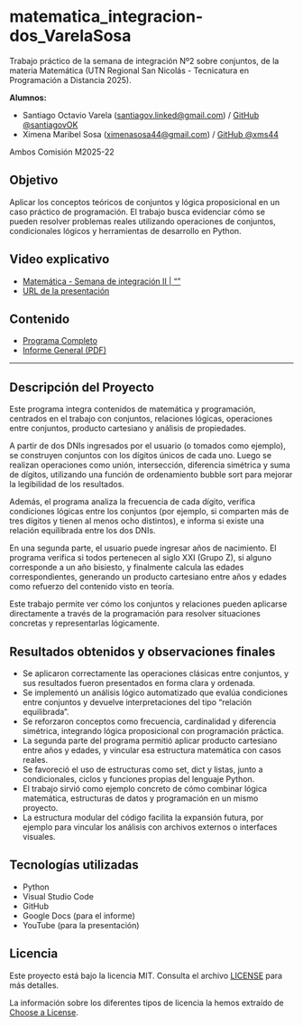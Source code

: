 # matematica_integracion-dos_VarelaSosa

Trabajo práctico de la semana de integración Nº2 sobre conjuntos, de la materia Matemática (UTN Regional San Nicolás - Tecnicatura en Programación a Distancia 2025).

**Alumnos:**

- Santiago Octavio Varela (santiagov.linked@gmail.com) / [GitHub @santiagovOK](https://github.com/santiagovOK) 
- Ximena Maribel Sosa (ximenasosa44@gmail.com) / [GitHub @xms44](https://github.com/xms44)

Ambos Comisión M2025-22

## Objetivo

Aplicar los conceptos teóricos de conjuntos y lógica proposicional en un caso práctico de programación. El trabajo busca evidenciar cómo se pueden resolver problemas reales utilizando operaciones de conjuntos, condicionales lógicos y herramientas de desarrollo en Python.

## Video explicativo

- [Matemática - Semana de integración II | “”]()
- [URL de la presentación]()

## Contenido

- [Programa Completo](./matematica_integracion-dos_VarelaSosa.py) 
- [Informe General (PDF)](./informe_general)

---

## Descripción del Proyecto

Este programa integra contenidos de matemática y programación, centrados en el trabajo con conjuntos, relaciones lógicas, operaciones entre conjuntos, producto cartesiano y análisis de propiedades.

A partir de dos DNIs ingresados por el usuario (o tomados como ejemplo), se construyen conjuntos con los dígitos únicos de cada uno. Luego se realizan operaciones como unión, intersección, diferencia simétrica y suma de dígitos, utilizando una función de ordenamiento bubble sort para mejorar la legibilidad de los resultados.

Además, el programa analiza la frecuencia de cada dígito, verifica condiciones lógicas entre los conjuntos (por ejemplo, si comparten más de tres dígitos y tienen al menos ocho distintos), e informa si existe una relación equilibrada entre los dos DNIs.

En una segunda parte, el usuario puede ingresar años de nacimiento. El programa verifica si todos pertenecen al siglo XXI (Grupo Z), si alguno corresponde a un año bisiesto, y finalmente calcula las edades correspondientes, generando un producto cartesiano entre años y edades como refuerzo del contenido visto en teoría.

Este trabajo permite ver cómo los conjuntos y relaciones pueden aplicarse directamente a través de la programación para resolver situaciones concretas y representarlas lógicamente.

## Resultados obtenidos y observaciones finales

- Se aplicaron correctamente las operaciones clásicas entre conjuntos, y sus resultados fueron presentados en forma clara y ordenada.
- Se implementó un análisis lógico automatizado que evalúa condiciones entre conjuntos y devuelve interpretaciones del tipo “relación equilibrada”.
- Se reforzaron conceptos como frecuencia, cardinalidad y diferencia simétrica, integrando lógica proposicional con programación práctica.
- La segunda parte del programa permitió aplicar producto cartesiano entre años y edades, y vincular esa estructura matemática con casos reales.
- Se favoreció el uso de estructuras como set, dict y listas, junto a condicionales, ciclos y funciones propias del lenguaje Python.
- El trabajo sirvió como ejemplo concreto de cómo combinar lógica matemática, estructuras de datos y programación en un mismo proyecto.
- La estructura modular del código facilita la expansión futura, por ejemplo para vincular los análisis con archivos externos o interfaces visuales.

## Tecnologías utilizadas

- Python
- Visual Studio Code
- GitHub
- Google Docs (para el informe)
- YouTube (para la presentación)

## Licencia

Este proyecto está bajo la licencia MIT. Consulta el archivo [LICENSE](./LICENSE) para más detalles.

La información sobre los diferentes tipos de licencia la hemos extraído de [Choose a License](https://choosealicense.com/).
